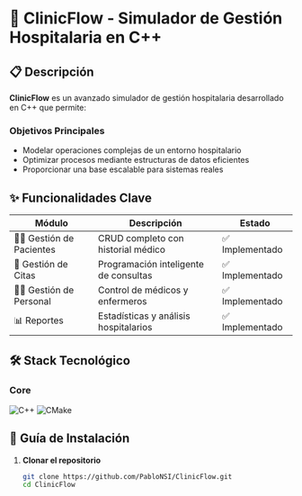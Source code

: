 # 🏥 ClinicFlow - Simulador de Gestión Hospitalaria en C++

## 📋 Descripción
**ClinicFlow** es un avanzado simulador de gestión hospitalaria desarrollado en C++ que permite:

### Objetivos Principales
- Modelar operaciones complejas de un entorno hospitalario
- Optimizar procesos mediante estructuras de datos eficientes
- Proporcionar una base escalable para sistemas reales

## ✨ Funcionalidades Clave

| Módulo | Descripción | Estado |
|--------|-------------|--------|
| 👨‍⚕️ Gestión de Pacientes | CRUD completo con historial médico | ✅ Implementado |
| 📅 Gestión de Citas | Programación inteligente de consultas | ✅ Implementado |
| 🧑‍⚕️ Gestión de Personal | Control de médicos y enfermeros | ✅ Implementado |
| 📊 Reportes | Estadísticas y análisis hospitalarios | ✅ Implementado |

## 🛠 Stack Tecnológico

### Core
![C++](https://img.shields.io/badge/C++-00599C?style=flat&logo=c%2B%2B&logoColor=white)
![CMake](https://img.shields.io/badge/CMake-064F8C?style=flat&logo=cmake&logoColor=white)

## 🚀 Guía de Instalación

1. **Clonar el repositorio**
   ```sh
   git clone https://github.com/PabloNSI/ClinicFlow.git
   cd ClinicFlow
